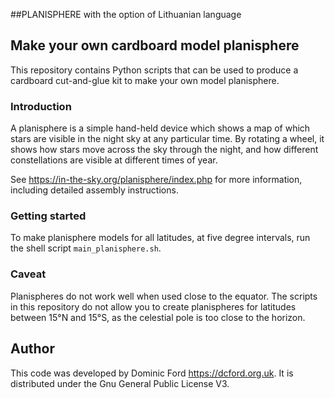 ##PLANISPHERE with the option of Lithuanian language 


## Make your own cardboard model planisphere

This repository contains Python scripts that can be used to produce a cardboard cut-and-glue kit to make your own model planisphere.

### Introduction

A planisphere is a simple hand-held device which shows a map of which stars are visible in the night sky at any particular time. By rotating a wheel, it shows how stars move across the sky through the night, and how different constellations are visible at different times of year.

See <https://in-the-sky.org/planisphere/index.php> for more information, including detailed assembly instructions.

### Getting started

To make planisphere models for all latitudes, at five degree intervals, run the shell script `main_planisphere.sh`.

### Caveat

Planispheres do not work well when used close to the equator. The scripts in this repository do not allow you to create planispheres for latitudes between 15&deg;N and 15&deg;S, as the celestial pole is too close to the horizon.

## Author

This code was developed by Dominic Ford <https://dcford.org.uk>. It is distributed under the Gnu General Public License V3.

